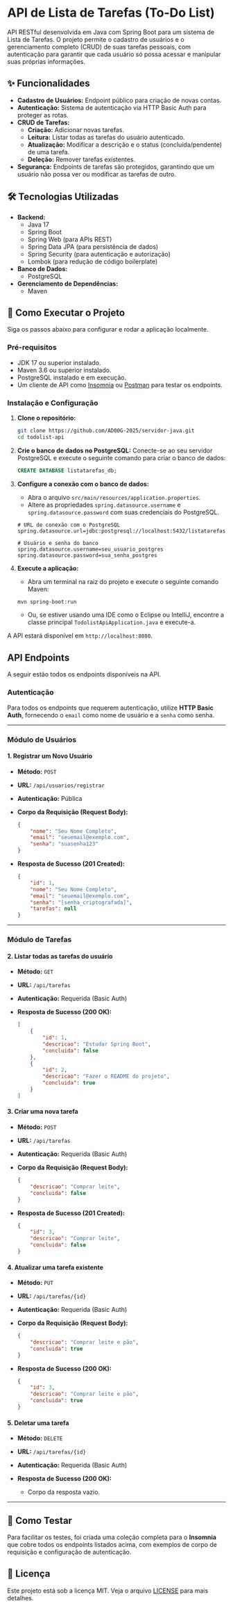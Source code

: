 # API de Lista de Tarefas (To-Do List)

API RESTful desenvolvida em Java com Spring Boot para um sistema de Lista de Tarefas. O projeto permite o cadastro de usuários e o gerenciamento completo (CRUD) de suas tarefas pessoais, com autenticação para garantir que cada usuário só possa acessar e manipular suas próprias informações.

## ✨ Funcionalidades

  - **Cadastro de Usuários:** Endpoint público para criação de novas contas.
  - **Autenticação:** Sistema de autenticação via HTTP Basic Auth para proteger as rotas.
  - **CRUD de Tarefas:**
      - **Criação:** Adicionar novas tarefas.
      - **Leitura:** Listar todas as tarefas do usuário autenticado.
      - **Atualização:** Modificar a descrição e o status (concluída/pendente) de uma tarefa.
      - **Deleção:** Remover tarefas existentes.
  - **Segurança:** Endpoints de tarefas são protegidos, garantindo que um usuário não possa ver ou modificar as tarefas de outro.

## 🛠️ Tecnologias Utilizadas

  - **Backend:**
      - Java 17
      - Spring Boot
      - Spring Web (para APIs REST)
      - Spring Data JPA (para persistência de dados)
      - Spring Security (para autenticação e autorização)
      - Lombok (para redução de código boilerplate)
  - **Banco de Dados:**
      - PostgreSQL
  - **Gerenciamento de Dependências:**
      - Maven

## 🚀 Como Executar o Projeto

Siga os passos abaixo para configurar e rodar a aplicação localmente.

### Pré-requisitos

  - JDK 17 ou superior instalado.
  - Maven 3.6 ou superior instalado.
  - PostgreSQL instalado e em execução.
  - Um cliente de API como [Insomnia](https://insomnia.rest/) ou [Postman](https://www.postman.com/) para testar os endpoints.

### Instalação e Configuração

1.  **Clone o repositório:**

    ```bash
    git clone https://github.com/AD00G-2025/servidor-java.git
    cd todolist-api
    ```

2.  **Crie o banco de dados no PostgreSQL:**
    Conecte-se ao seu servidor PostgreSQL e execute o seguinte comando para criar o banco de dados:

    ```sql
    CREATE DATABASE listatarefas_db;
    ```

3.  **Configure a conexão com o banco de dados:**

      - Abra o arquivo `src/main/resources/application.properties`.
      - Altere as propriedades `spring.datasource.username` e `spring.datasource.password` com suas credenciais do PostgreSQL.

    <!-- end list -->

    ```properties
    # URL de conexão com o PostgreSQL
    spring.datasource.url=jdbc:postgresql://localhost:5432/listatarefas_db

    # Usuário e senha do banco
    spring.datasource.username=seu_usuario_postgres
    spring.datasource.password=sua_senha_postgres
    ```

4.  **Execute a aplicação:**

      - Abra um terminal na raiz do projeto e execute o seguinte comando Maven:

    <!-- end list -->

    ```bash
    mvn spring-boot:run
    ```

      - Ou, se estiver usando uma IDE como o Eclipse ou IntelliJ, encontre a classe principal `TodolistApiApplication.java` e execute-a.

A API estará disponível em `http://localhost:8080`.

## API Endpoints

A seguir estão todos os endpoints disponíveis na API.

### Autenticação

Para todos os endpoints que requerem autenticação, utilize **HTTP Basic Auth**, fornecendo o `email` como nome de usuário e a `senha` como senha.

-----

### Módulo de Usuários

#### 1\. Registrar um Novo Usuário

  - **Método:** `POST`

  - **URL:** `/api/usuarios/registrar`

  - **Autenticação:** Pública

  - **Corpo da Requisição (Request Body):**

    ```json
    {
        "nome": "Seu Nome Completo",
        "email": "seuemail@exemplo.com",
        "senha": "suasenha123"
    }
    ```

  - **Resposta de Sucesso (201 Created):**

    ```json
    {
        "id": 1,
        "nome": "Seu Nome Completo",
        "email": "seuemail@exemplo.com",
        "senha": "[senha_criptografada]",
        "tarefas": null
    }
    ```

-----

### Módulo de Tarefas

#### 2\. Listar todas as tarefas do usuário

  - **Método:** `GET`

  - **URL:** `/api/tarefas`

  - **Autenticação:** Requerida (Basic Auth)

  - **Resposta de Sucesso (200 OK):**

    ```json
    [
        {
            "id": 1,
            "descricao": "Estudar Spring Boot",
            "concluida": false
        },
        {
            "id": 2,
            "descricao": "Fazer o README do projeto",
            "concluida": true
        }
    ]
    ```

#### 3\. Criar uma nova tarefa

  - **Método:** `POST`

  - **URL:** `/api/tarefas`

  - **Autenticação:** Requerida (Basic Auth)

  - **Corpo da Requisição (Request Body):**

    ```json
    {
        "descricao": "Comprar leite",
        "concluida": false
    }
    ```

  - **Resposta de Sucesso (201 Created):**

    ```json
    {
        "id": 3,
        "descricao": "Comprar leite",
        "concluida": false
    }
    ```

#### 4\. Atualizar uma tarefa existente

  - **Método:** `PUT`

  - **URL:** `/api/tarefas/{id}`

  - **Autenticação:** Requerida (Basic Auth)

  - **Corpo da Requisição (Request Body):**

    ```json
    {
        "descricao": "Comprar leite e pão",
        "concluida": true
    }
    ```

  - **Resposta de Sucesso (200 OK):**

    ```json
    {
        "id": 3,
        "descricao": "Comprar leite e pão",
        "concluida": true
    }
    ```

#### 5\. Deletar uma tarefa

  - **Método:** `DELETE`

  - **URL:** `/api/tarefas/{id}`

  - **Autenticação:** Requerida (Basic Auth)

  - **Resposta de Sucesso (200 OK):**

      - Corpo da resposta vazio.

-----

## 🧪 Como Testar

Para facilitar os testes, foi criada uma coleção completa para o **Insomnia** que cobre todos os endpoints listados acima, com exemplos de corpo de requisição e configuração de autenticação.

## 📄 Licença

Este projeto está sob a licença MIT. Veja o arquivo [LICENSE](LICENSE.md) para mais detalhes.